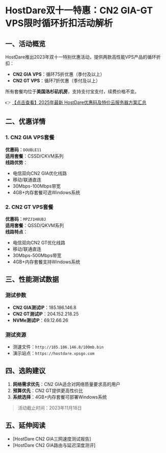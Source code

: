 # HostDare双十一特惠：CN2 GIA-GT VPS限时循环折扣活动解析

## 一、活动概览

HostDare推出2023年双十一特别优惠活动，提供两款高性能VPS产品的循环折扣：

- **CN2 GIA VPS**：循环75折优惠（季付及以上）
- **CN2 GT VPS**：循环7折优惠（季付及以上）

所有套餐均位于**美国洛杉矶机房**，支持支付宝支付，续费价格不变。

👉 [【点击查看】2025年最新 HostDare优惠码及特价云服务器方案汇总](https://bit.ly/hostdare)

## 二、优惠详情

### 1. CN2 GIA VPS套餐
**优惠码**：`DOUBLE11`  
**适用套餐**：CSSD/CKVM系列  
**线路优势**：
- 电信双向CN2 GIA优化线路
- 移动/联通直连
- 30Mbps-100Mbps带宽
- 4GB+内存套餐可选Windows系统

### 2. CN2 GT VPS套餐
**优惠码**：`MPZJ1H0UBJ`  
**适用套餐**：QSSD/QKVM系列  
**线路特点**：
- 电信双向CN2 GT优化线路
- 移动/联通直连
- 30Mbps-500Mbps带宽
- 4GB+内存套餐支持Windows系统

## 三、性能测试数据
### 测试参数
- **CN2 GIA测试IP**：185.186.146.8
- **CN2 GT测试IP**：204.152.218.25
- **NVMe测试IP**：69.12.66.26

### 测试资源
- 测速文件：`http://185.186.146.8/100mb.bin`
- 演示站点：`https://hostdare.vpsgo.com`

## 四、选购建议
1. **网络需求优先**：CN2 GIA适合对网络质量要求高的用户
2. **预算优先**：CN2 GT提供更高性价比
3. **系统选择**：4GB+内存套餐可部署Windows系统

> 活动截止时间：2023年11月18日

## 五、延伸阅读
- [HostDare CN2 GIA三网速度测试报告]
- [HostDare CN2 GIA路由与延迟深度测评]